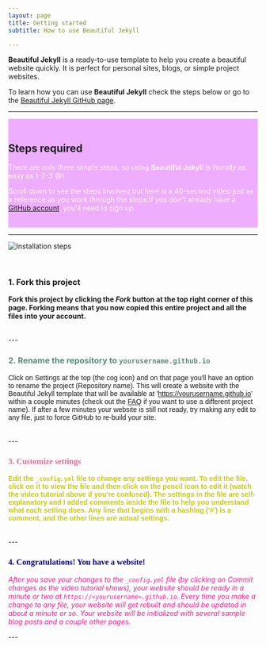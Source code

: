 ```yaml
---
layout: page
title: Getting started
subtitle: How to use Beautiful Jekyll

---
```


**Beautiful Jekyll** is a ready-to-use template to help you create a beautiful website quickly. It is perfect for personal sites, blogs, or simple project websites.

To learn how you can use **Beautiful Jekyll**  check the steps below or go to the [Beautiful Jekyll GitHub page](https://github.com/daattali/beautiful-jekyll#readme).

---

<div class= "gs-section-main" markdown="1">
     
<br>

## Steps required

There are only three simple steps, so using **Beautiful Jekyll** is *literally* as easy as 1-2-3 :smile:)   

Scroll down to see the steps involved,but here is a 40-second video just as a reference as you  work through the steps.If you don't already have a [GitHub account](https://github.com/join), you'll need to sign up. 



<br>

</div>

---
![Installation steps](assets/img/install-steps.gif)


<br>

<div class="gs-section-00" markdown="1">

### 1. Fork this project

Fork this project by clicking the __*Fork*__ button at the top right corner of this page.
Forking means that you now copied this entire project and all the files into your account.
 
<br>

</div>
---

<br>

<div class="gs-section-01" markdown="1">

 
### 2. Rename the repository to `yourusername.github.io`

Click on Settings at the top (the cog icon) and on that page you'll have an option to rename the project (Repository name). This will create a website with the Beautiful Jekyll template that will be available at 'https://yourusername.github.io' within a couple minutes  (check out the [FAQ](https://beautifuljekyll.com/faq/#custom-domain) if you want to use a different project name). If after a few minutes your website is still not ready, try making any edit to any file, just to force GitHub to re-build your site.

<br>

</div>
---

<br>

<div class="gs-section-02" markdown="1">



### 3. Customize settings

Edit the `_config.yml` file to change any settings you want. To edit the file, click on it to view the file and then click on the pencil icon to edit it (watch the video tutorial above if you're confused).  The settings in the file are self-explanatory and I added comments inside the file to help you understand what each setting does. Any line that begins with a hashtag ('#') is a comment, and the other lines are actual settings. 

<br>

</div>
---

<br>

<div class="gs-section-03" markdown="1">


### 4. Congratulations! You have a website!

After you save your changes to the `_config.yml` file (by clicking on *Commit changes* as the video tutorial shows), your website should be ready in a minute or two at `https://<yourusername>.github.io`. Every time you make a change to any file, your website will get rebuilt and should be updated in about a minute or so. Your website will be initialized with several sample blog posts and a couple other pages.
<br>

</div>
---



<style>
.gs-section-main {
     background-color: #eeadff;
}
.gs-section-main p{
     color:#fff9e0;
}

.gs-section-00 h2 {
  color:#adbeff;
 }
 .gs-section-00 p{
    fontsize: 30 px;
    font-weight: bold;
    }

 .gs-section-01 h3 {
  color: #588c7e;
  font-weight: bold;
 }
 .gs-section-01 p{
    fontsize: 45 px;
    font-weight: lighter;
    font-family: Arial, Helvetica, sans-serif;
    }
 
.gs-section-02 h3 {
  color: 	#db7093;
  font-family: lighter;
  fontsize: 45 px;
 }
 .gs-section-02 p{
    fontsize: 45 px;
     font-weight: bold;
     font-family: Sans-serif;
    color:  #cccc00;
    }

.gs-section-03 h3 {
  color: 	#00008b;
 font-family: "Times New Roman", Times, serif;
  fontsize: 20 px;
 }
 .gs-section-03 p{
    fontsize: 35 px;
    font-style: italic;
    color: 	#ff1493;
    }
  


 
</style>
